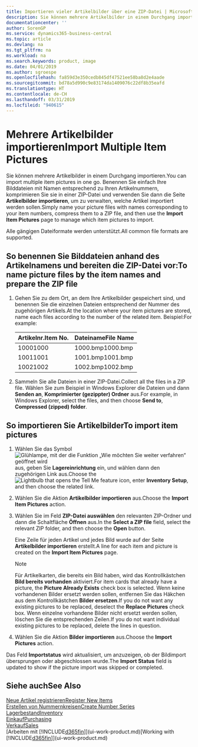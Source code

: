 ```yaml
---
title: Importieren vieler Artikelbilder über eine ZIP-Datei | Microsoft Docs
description: Sie können mehrere Artikelbilder in einem Durchgang importieren. Benennen Sie einfach Ihre Bilddateien mit Namen entsprechend zu Ihren Artikelnummern, komprimieren Sie sie in einer ZIP-Datei und verwenden Sie dann die Seite „Artikelbilder importieren”, um zu verwalten, welche Artikel importiert werden sollen.
documentationcenter: ''
author: SorenGP
ms.service: dynamics365-business-central
ms.topic: article
ms.devlang: na
ms.tgt_pltfrm: na
ms.workload: na
ms.search.keywords: product, image
ms.date: 04/01/2019
ms.author: sgroespe
ms.openlocfilehash: fa859d3e350cedb845df47521ee58ba8d2e4aade
ms.sourcegitcommit: bd78a5d990c9e83174da1409076c22df8b35eafd
ms.translationtype: HT
ms.contentlocale: de-CH
ms.lasthandoff: 03/31/2019
ms.locfileid: "940615"
---
```

# <a name="import-multiple-item-pictures"></a><span data-ttu-id="54458-104">Mehrere Artikelbilder importieren</span><span class="sxs-lookup"><span data-stu-id="54458-104">Import Multiple Item Pictures</span></span>
<span data-ttu-id="54458-105">Sie können mehrere Artikelbilder in einem Durchgang importieren.</span><span class="sxs-lookup"><span data-stu-id="54458-105">You can import multiple item pictures in one go.</span></span> <span data-ttu-id="54458-106">Benennen Sie einfach Ihre Bilddateien mit Namen entsprechend zu Ihren Artikelnummern, komprimieren Sie sie in einer ZIP-Datei und verwenden Sie dann die Seite **Artikelbilder importieren**, um zu verwalten, welche Artikel importiert werden sollen.</span><span class="sxs-lookup"><span data-stu-id="54458-106">Simply name your picture files with names corresponding to your item numbers, compress them to a ZIP file, and then use the **Import Item Pictures** page to manage which item pictures to import.</span></span>

<span data-ttu-id="54458-107">Alle gängigen Dateiformate werden unterstützt.</span><span class="sxs-lookup"><span data-stu-id="54458-107">All common file formats are supported.</span></span>

## <a name="to-name-picture-files-by-the-item-names-and-prepare-the-zip-file"></a><span data-ttu-id="54458-108">So benennen Sie Bilddateien anhand des Artikelnamens und bereiten die ZIP-Datei vor:</span><span class="sxs-lookup"><span data-stu-id="54458-108">To name picture files by the item names and prepare the ZIP file</span></span>
1. <span data-ttu-id="54458-109">Gehen Sie zu dem Ort, an dem Ihre Artikelbilder gespeichert sind, und benennen Sie die einzelnen Dateien entsprechend der Nummer des zugehörigen Artikels.</span><span class="sxs-lookup"><span data-stu-id="54458-109">At the location where your item pictures are stored, name each files according to the number of the related item.</span></span> <span data-ttu-id="54458-110">Beispiel:</span><span class="sxs-lookup"><span data-stu-id="54458-110">For example:</span></span>

    |<span data-ttu-id="54458-111">Artikelnr.</span><span class="sxs-lookup"><span data-stu-id="54458-111">Item No.</span></span>|<span data-ttu-id="54458-112">Dateiname</span><span class="sxs-lookup"><span data-stu-id="54458-112">File Name</span></span>|
    |-|-|
    |<span data-ttu-id="54458-113">1000</span><span class="sxs-lookup"><span data-stu-id="54458-113">1000</span></span>|<span data-ttu-id="54458-114">1000.bmp</span><span class="sxs-lookup"><span data-stu-id="54458-114">1000.bmp</span></span>|
    |<span data-ttu-id="54458-115">1001</span><span class="sxs-lookup"><span data-stu-id="54458-115">1001</span></span>|<span data-ttu-id="54458-116">1001.bmp</span><span class="sxs-lookup"><span data-stu-id="54458-116">1001.bmp</span></span>|
    |<span data-ttu-id="54458-117">1002</span><span class="sxs-lookup"><span data-stu-id="54458-117">1002</span></span>|<span data-ttu-id="54458-118">1002.bmp</span><span class="sxs-lookup"><span data-stu-id="54458-118">1002.bmp</span></span>|

2. <span data-ttu-id="54458-119">Sammeln Sie alle Dateien in einer ZIP-Datei.</span><span class="sxs-lookup"><span data-stu-id="54458-119">Collect all the files in a ZIP file.</span></span> <span data-ttu-id="54458-120">Wählen Sie zum Beispiel in Windows Explorer die Dateien und dann **Senden an**, **Komprimierter (gezippter) Ordner** aus.</span><span class="sxs-lookup"><span data-stu-id="54458-120">For example, in Windows Explorer, select the files, and then choose **Send to**, **Compressed (zipped) folder**.</span></span>     

## <a name="to-import-item-pictures"></a><span data-ttu-id="54458-121">So importieren Sie Artikelbilder</span><span class="sxs-lookup"><span data-stu-id="54458-121">To import item pictures</span></span>
1. <span data-ttu-id="54458-122">Wählen Sie das Symbol ![Glühlampe, mit der die Funktion „Wie möchten Sie weiter verfahren“ geöffnet wird](media/ui-search/search_small.png "Wie möchten Sie weiter verfahren?") aus, geben Sie **Lagereinrichtung** ein, und wählen dann den zugehörigen Link aus.</span><span class="sxs-lookup"><span data-stu-id="54458-122">Choose the ![Lightbulb that opens the Tell Me feature](media/ui-search/search_small.png "Tell me what you want to do") icon, enter **Inventory Setup**, and then choose the related link.</span></span>
2. <span data-ttu-id="54458-123">Wählen Sie die Aktion **Artikelbilder importieren** aus.</span><span class="sxs-lookup"><span data-stu-id="54458-123">Choose the **Import Item Pictures** action.</span></span>
3. <span data-ttu-id="54458-124">Wählen Sie im Feld **ZIP-Datei auswählen** den relevanten ZIP-Ordner und dann die Schaltfläche **Öffnen** aus.</span><span class="sxs-lookup"><span data-stu-id="54458-124">In the **Select a ZIP file** field, select the relevant ZIP folder, and then choose the **Open** button.</span></span>

    <span data-ttu-id="54458-125">Eine Zeile für jeden Artikel und jedes Bild wurde auf der Seite **Artikelbilder importieren** erstellt.</span><span class="sxs-lookup"><span data-stu-id="54458-125">A line for each item and picture is created on the **Import Item Pictures** page.</span></span>

    > [!NOTE]
    > <span data-ttu-id="54458-126">Für Artikelkarten, die bereits ein Bild haben, wird das Kontrollkästchen **Bild bereits vorhanden** aktiviert.</span><span class="sxs-lookup"><span data-stu-id="54458-126">For item cards that already have a picture, the **Picture Already Exists** check box is selected.</span></span> <span data-ttu-id="54458-127">Wenn keine vorhandenen Bilder ersetzt werden sollen, entfernen Sie das Häkchen aus dem Kontrollkästchen **Bilder ersetzen**.</span><span class="sxs-lookup"><span data-stu-id="54458-127">If you do not want any existing pictures to be replaced, deselect the **Replace Pictures** check box.</span></span> <span data-ttu-id="54458-128">Wenn einzelne vorhandene Bilder nicht ersetzt werden sollen, löschen Sie die entsprechenden Zeilen.</span><span class="sxs-lookup"><span data-stu-id="54458-128">If you do not want individual existing pictures to be replaced, delete the lines in question.</span></span>

3. <span data-ttu-id="54458-129">Wählen Sie die Aktion **Bilder importieren** aus.</span><span class="sxs-lookup"><span data-stu-id="54458-129">Choose the **Import Pictures** action.</span></span>

<span data-ttu-id="54458-130">Das Feld **Importstatus** wird aktualisiert, um anzuzeigen, ob der Bildimport übersprungen oder abgeschlossen wurde.</span><span class="sxs-lookup"><span data-stu-id="54458-130">The **Import Status** field is updated to show if the picture import was skipped or completed.</span></span>       

## <a name="see-also"></a><span data-ttu-id="54458-131">Siehe auch</span><span class="sxs-lookup"><span data-stu-id="54458-131">See Also</span></span>
[<span data-ttu-id="54458-132">Neue Artikel registrieren</span><span class="sxs-lookup"><span data-stu-id="54458-132">Register New Items</span></span>](inventory-how-register-new-items.md)  
[<span data-ttu-id="54458-133">Erstellen von Nummernkreisen</span><span class="sxs-lookup"><span data-stu-id="54458-133">Create Number Series</span></span>](ui-create-number-series.md)  
[<span data-ttu-id="54458-134">Lagerbestand</span><span class="sxs-lookup"><span data-stu-id="54458-134">Inventory</span></span>](inventory-manage-inventory.md)  
[<span data-ttu-id="54458-135">Einkauf</span><span class="sxs-lookup"><span data-stu-id="54458-135">Purchasing</span></span>](purchasing-manage-purchasing.md)  
[<span data-ttu-id="54458-136">Verkauf</span><span class="sxs-lookup"><span data-stu-id="54458-136">Sales</span></span>](sales-manage-sales.md)  
<span data-ttu-id="54458-137">[Arbeiten mit [!INCLUDE[d365fin](includes/d365fin_md.md)]](ui-work-product.md)</span><span class="sxs-lookup"><span data-stu-id="54458-137">[Working with [!INCLUDE[d365fin](includes/d365fin_md.md)]](ui-work-product.md)</span></span>
